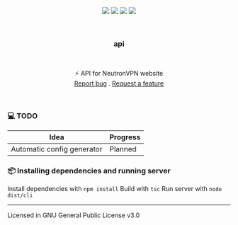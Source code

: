 <p align="center">
<img src="https://img.shields.io/github/contributors/neutronvpn/api.svg?style=for-the-badge"/>
<img src="https://img.shields.io/github/forks/neutronvpn/api.svg?style=for-the-badge"/>
<img src="https://img.shields.io/github/stars/neutronvpn/api.svg?style=for-the-badge"/>
<img src="https://img.shields.io/github/issues/neutronvpn/api.svg?style=for-the-badge"/>
</p>
<br />
  <h3 align="center">api</h3>
  <br />
  <p align="center">
  ⚡ API for NeutronVPN website
  <br />
  <a href="https://github.com/neutronvpn/api/issues">Report bug</a>
  .
  <a href="https://github.com/neutronvpn/api/issues">Request a feature</a>
  </p>
<br />

### 💻 TODO
| Idea | Progress |
| ------ | ----------- |
| Automatic config generator | Planned |

### 📦 Installing dependencies and running server
Install dependencies with `npm install`
Build with `tsc`
Run server with `node dist/cli`

***

Licensed in GNU General Public License v3.0 
